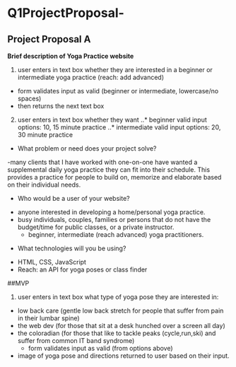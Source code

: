 # Q1ProjectProposal-

## Project Proposal A 
**Brief description of Yoga Practice website**

1. user enters in text box whether they are interested in a beginner or intermediate yoga practice (reach: add advanced) 
  * form validates input as valid (beginner or intermediate, lowercase/no spaces)
  * then returns the next text box 

2. user enters in text box whether they want 
  ..* beginner valid input options: 10, 15 minute practice
  ..* intermediate valid input options: 20, 30 minute practice 

* What problem or need does your project solve?

-many clients that I have worked with one-on-one have wanted a supplemental daily yoga practice they can fit into their schedule. This provides a practice for people to build on, memorize and elaborate based on their individual needs.

* Who would be a user of your website?

- anyone interested in developing a home/personal yoga practice.
- busy individuals, couples, families or persons that do not have the budget/time for public classes, or a private instructor. 
	- beginner, intermediate (reach advanced) yoga practitioners.

* What technologies will you be using?

- HTML, CSS, JavaScript
- Reach: an API for yoga poses or class finder

##MVP
1. user enters in text box what type of yoga pose they are interested in:
* low back care (gentle low back stretch for people that suffer from pain in their lumbar spine)
* the web dev (for those that sit at a desk hunched over a screen all day)
* the coloradian (for those that like to tackle peaks (cycle,run,ski) and suffer from common IT band syndrome)
  * form validates input as valid (from options above)
* image of yoga pose and directions returned to user based on their input.
